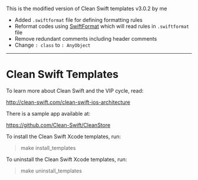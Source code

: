 This is the modified version of Clean Swift templates v3.0.2 by me
- Added `.swiftformat` file for defining formatting rules
- Reformat codes using [SwiftFormat](https://github.com/nicklockwood/SwiftFormat) which will read rules in `.swiftformat` file
- Remove redundant comments including header comments
- Change `: class` to `: AnyObject`

---

# Clean Swift Templates

To learn more about Clean Swift and the VIP cycle, read:

http://clean-swift.com/clean-swift-ios-architecture

There is a sample app available at:

https://github.com/Clean-Swift/CleanStore

To install the Clean Swift Xcode templates, run:

> make install_templates

To uninstall the Clean Swift Xcode templates, run:

> make uninstall_templates
